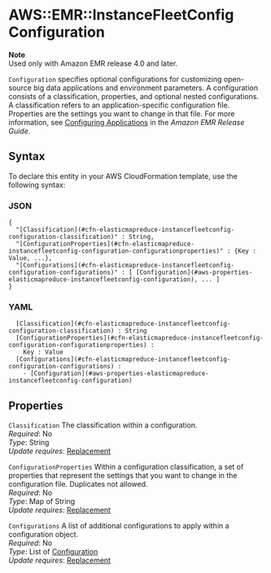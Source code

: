 # AWS::EMR::InstanceFleetConfig Configuration<a name="aws-properties-elasticmapreduce-instancefleetconfig-configuration"></a>

**Note**  
Used only with Amazon EMR release 4\.0 and later\.

`Configuration` specifies optional configurations for customizing open\-source big data applications and environment parameters\. A configuration consists of a classification, properties, and optional nested configurations\. A classification refers to an application\-specific configuration file\. Properties are the settings you want to change in that file\. For more information, see [Configuring Applications](https://docs.aws.amazon.com/emr/latest/ReleaseGuide/emr-configure-apps.html) in the *Amazon EMR Release Guide*\.

## Syntax<a name="aws-properties-elasticmapreduce-instancefleetconfig-configuration-syntax"></a>

To declare this entity in your AWS CloudFormation template, use the following syntax:

### JSON<a name="aws-properties-elasticmapreduce-instancefleetconfig-configuration-syntax.json"></a>

```
{
  "[Classification](#cfn-elasticmapreduce-instancefleetconfig-configuration-classification)" : String,
  "[ConfigurationProperties](#cfn-elasticmapreduce-instancefleetconfig-configuration-configurationproperties)" : {Key : Value, ...},
  "[Configurations](#cfn-elasticmapreduce-instancefleetconfig-configuration-configurations)" : [ [Configuration](#aws-properties-elasticmapreduce-instancefleetconfig-configuration), ... ]
}
```

### YAML<a name="aws-properties-elasticmapreduce-instancefleetconfig-configuration-syntax.yaml"></a>

```
﻿  [Classification](#cfn-elasticmapreduce-instancefleetconfig-configuration-classification) : String
﻿  [ConfigurationProperties](#cfn-elasticmapreduce-instancefleetconfig-configuration-configurationproperties) : 
    Key : Value
﻿  [Configurations](#cfn-elasticmapreduce-instancefleetconfig-configuration-configurations) : 
    - [Configuration](#aws-properties-elasticmapreduce-instancefleetconfig-configuration)
```

## Properties<a name="aws-properties-elasticmapreduce-instancefleetconfig-configuration-properties"></a>

`Classification`  <a name="cfn-elasticmapreduce-instancefleetconfig-configuration-classification"></a>
The classification within a configuration\.  
*Required*: No  
*Type*: String  
*Update requires*: [Replacement](https://docs.aws.amazon.com/AWSCloudFormation/latest/UserGuide/using-cfn-updating-stacks-update-behaviors.html#update-replacement)

`ConfigurationProperties`  <a name="cfn-elasticmapreduce-instancefleetconfig-configuration-configurationproperties"></a>
Within a configuration classification, a set of properties that represent the settings that you want to change in the configuration file\. Duplicates not allowed\.  
*Required*: No  
*Type*: Map of String  
*Update requires*: [Replacement](https://docs.aws.amazon.com/AWSCloudFormation/latest/UserGuide/using-cfn-updating-stacks-update-behaviors.html#update-replacement)

`Configurations`  <a name="cfn-elasticmapreduce-instancefleetconfig-configuration-configurations"></a>
A list of additional configurations to apply within a configuration object\.  
*Required*: No  
*Type*: List of [Configuration](#aws-properties-elasticmapreduce-instancefleetconfig-configuration)  
*Update requires*: [Replacement](https://docs.aws.amazon.com/AWSCloudFormation/latest/UserGuide/using-cfn-updating-stacks-update-behaviors.html#update-replacement)